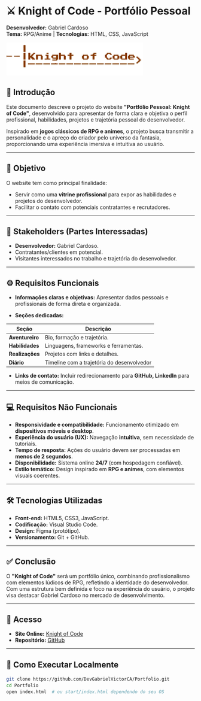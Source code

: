 # ⚔️ Knight of Code - Portfólio Pessoal

**Desenvolvedor:** Gabriel Cardoso  
**Tema:** RPG/Anime | **Tecnologias:** HTML, CSS, JavaScript  

![Logo Knight of Code](/Imagens/logo.png)

## 📜 Introdução  
Este documento descreve o projeto do website **"Portfólio Pessoal: Knight of Code"**, desenvolvido para apresentar de forma clara e objetiva o perfil profissional, habilidades, projetos e trajetória pessoal do desenvolvedor.  

Inspirado em **jogos clássicos de RPG e animes**, o projeto busca transmitir a personalidade e o apreço do criador pelo universo da fantasia, proporcionando uma experiência imersiva e intuitiva ao usuário.  

---

## 🎯 Objetivo  
O website tem como principal finalidade:  
- Servir como uma **vitrine profissional** para expor as habilidades e projetos do desenvolvedor.  
- Facilitar o contato com potenciais contratantes e recrutadores. 

---

## 🤝 Stakeholders (Partes Interessadas)  
- **Desenvolvedor:** Gabriel Cardoso.  
- Contratantes/clientes em potencial.
- Visitantes interessados no trabalho e trajetória do desenvolvedor.

---

## ⚙️ Requisitos Funcionais

- **Informações claras e objetivas:** Apresentar dados pessoais e profissionais de forma direta e organizada. 

- **Seções dedicadas:**

| Seção          | Descrição                                  |  
|----------------|-------------------------------------------|  
| **Aventureiro** | Bio, formação e trajetória.               |  
| **Habilidades** | Linguagens, frameworks e ferramentas.     |  
| **Realizações** | Projetos com links e detalhes.            |  
| **Diário**     | Timeline com a trajetória do desenvolvedor    |  

- **Links de contato:** Incluir redirecionamento para **GitHub, LinkedIn** para meios de comunicação.  

---

## 💻 Requisitos Não Funcionais

- **Responsividade e compatibilidade:** Funcionamento otimizado em **dispositivos móveis e desktop**.  
- **Experiência do usuário (UX):** Navegação **intuitiva**, sem necessidade de tutoriais.  
- **Tempo de resposta:** Ações do usuário devem ser processadas em **menos de 2 segundos**.  
- **Disponibilidade:** Sistema online **24/7** (com hospedagem confiável).  
- **Estilo temático:** Design inspirado em **RPG e animes**, com elementos visuais coerentes.  

---

## 🛠️ Tecnologias Utilizadas  
- **Front-end:** HTML5, CSS3, JavaScript. 
- **Codificação:** Visual Studio Code.
- **Design:** Figma (protótipo).  
- **Versionamento:** Git + GitHub.  

---

## ✅ Conclusão
O **"Knight of Code"** será um portfólio único, combinando profissionalismo com elementos lúdicos de RPG, refletindo a identidade do desenvolvedor. Com uma estrutura bem definida e foco na experiência do usuário, o projeto visa destacar Gabriel Cardoso no mercado de desenvolvimento.  

---

## 🔗 Acesso  
- **Site Online:** [Knight of Code](https://devgabrielvictorca.github.io/Portfolio/)  
- **Repositório:** [GitHub](https://github.com/DevGabrielVictorCA/Portfolio)  

---

## 🚀 Como Executar Localmente  
```bash
git clone https://github.com/DevGabrielVictorCA/Portfolio.git
cd Portfolio
open index.html  # ou start/index.html dependendo do seu OS
```